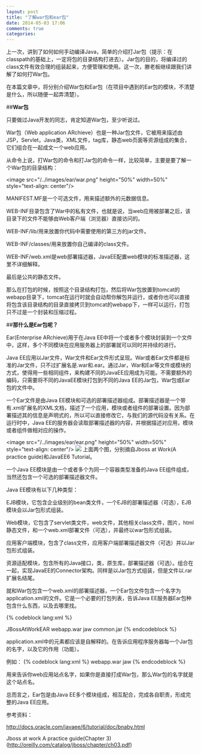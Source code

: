 ```yaml
---
layout: post
title: "了解war包和ear包"
date: 2014-05-03 17:06
comments: true
categories: 
---
```


上一次，讲到了如何如何手动编译Java，简单的介绍打Jar包（提示：在classpath的基础上，一定将包的目录结构打进去）。Jar包的目的，将编译过的class文件有效合理的组装起来，方便管理和使用。这一次，滕老板继续跟我们讲解了如何打War包。

在本篇文章中，将分别介绍War包和Ear包（在项目中遇到的Ear包的模块，不清楚是什么，所以随便一起弄清楚）。

##**War包**

只要做过Java开发的同志，肯定知道War包，至少听说过。

War包（Web application ARchieve）也是一种Jar包文件，它被用来描述由JSP，Servlet，Java类，XML文件，tag库，静态web页面等资源组成的集合，它们组合在一起成文一个web应用。

从命令上说，打War包的命令和打Jar包的命令一样，比较简单，主要是要了解一个War包的目录结构：

<image src="/../images/ear/war.png" height="50%" width=50%" style="text-align: center"/>


MANIFEST.MF是一个可选文件，用来描述额外的元数据信息。

WEB-INF目录包含了War中的私有文件，也就是说，当web应用被部署之后，该目录下的文件不能够由Web客户端（浏览器）直接访问的。

WEB-INF/lib/用来放置你代码中需要使用的第三方的jar文件。

WEB-INF/classes/用来放置你自己编译的class文件。

WEB-INF/web.xml是web部署描述器，JavaEE配置web模块的标准描述器，这里不详细解释。

最后是公共的静态文件。

那么在打包的时候，按照这个目录结构打包，然后将War包放置到tomcat的webapp目录下，tomcat在运行时就会自动帮你解包并运行，或者你也可以直接将包含该目录结构的目录直接拷贝到tomcat的webapp下，一样可以运行，打包只不过是一个封装和压缩过程。

##**那什么是Ear包呢？**

Ear(Enterprise ARchieve)用于在Java EE中将一个或者多个模块封装到一个文件中，这样，多个不同模块在应用服务器上的部署就可以同时并持续的进行。

Java EE应用以Jar文件，War文件和Ear文件形式呈现。War或者Ear文件都是标准的Jar文件，只不过扩展名是.war和.ear。通过Jar，War和Ear等文件或模块的方式，使得用一些相同组件，来构建不同的JavaEE应用成为可能。不需要额外的编码，只需要将不同的JavaEE模块打包到不同的Java EE的Jar包，War包或Ear包的文件中。

一个Ear文件是由Java EE模块和可选的部署描述器组成。部署描述器是一个带有.xml扩展名的XML文档，描述了一个应用，模块或者组件的部署设置。因为部署描述其的信息是声明式的，所以可以直接修改它，与我们的源代码没有关系。在运行时中，Java EE的服务器会读取部署描述器的内容，并根据描述对应用，模块或者组件做相对应的操作。

<image src="/../images/ear/ear.png" height="50%" width=50%" style="text-align: center"/>
<image src="http://docs.oracle.com/javaee/6/tutorial/doc/figures/overview-applicationModule.gif" style="text-align: center"/>
上面两个图，分别摘自Jboss at Work(A practice guide)和JavaEE6 Tutorial。


一个Java EE模块是由一个或者多个为同一个容器类型准备的Java EE组件组成，当然还包含一个可选的部署描述器文件。

Java EE模块有以下几种类型：

EJB模块，它包含企业级别的bean类文件，一个EJB的部署描述器（可选），EJB模块会以Jar包形式组装。

Web模块，它包含了servlet类文件，web文件，其他相关class文件，图片，html静态文件，和一个web.xml部署文件（可选），并最终以war包形式组装。

应用客户端模块，包含了class文件，应用客户端部署描述器文件（可选）并以Jar包形式组装。

资源适配模块，包含所有的Java接口，类，原生库，部署描述器（可选）。组合在一起，实现JavaEE的Connector架构。同样是以Jar包方式组装，但是文件以.rar扩展名结尾。 

就和War包包含一个web.xml的部署描述器，一个Ear包文件包含一个名字为application.xml的文件。它是一个必要的打包列表，告诉Java EE服务器Ear包种包含什么东西，以及去哪里找。

{% codeblock lang:xml %}
<?xml version="1.0" encoding="UTF-8"?>
<application xmlns="http://java.sun.com/xml/ns/j2ee" xmlns:xsi="http://www.w3.org/2001/XMLSchema-instance"
             xsi:schemaLocation="http://java.sun.com/xml/ns/j2ee             http://java.sun.com/xml/ns/j2ee/application_1_4.xsd"
             version="1.4">
    <display-name>JBossAtWorkEAR</display-name>
    <module>
        <web>
            <web-uri>webapp.war</web-uri>
            <context-root>jaw</context-root>
        </web>
    </module>
    <module>
        <java>common.jar</java>
    </module>
</application>
{% endcodeblock %}

application.xml中的元素都应该是自解释的。在告诉应用程序服务器每一个Jar包的名字，以及它的作用（功能）。

例如：
{% codeblock lang:xml %}
<module>
    <web>
        <web-uri>webapp.war</web-uri>
        <context-root>jaw</context-root>
    </web>
</module>
{% endcodeblock %}

<context-root>用来告诉你web应用站点名字，如果你是直接打成War包，那么War包的名字就是这个站点名。

总而言之，Ear包是由Java EE多个模块组成，相互配合，完成各自职责，形成完整的Java EE应用。

参考资料：

http://docs.oracle.com/javaee/6/tutorial/doc/bnaby.html

Jboss at work A practice guide(Chapter 3)(http://oreilly.com/catalog/jboss/chapter/ch03.pdf)

